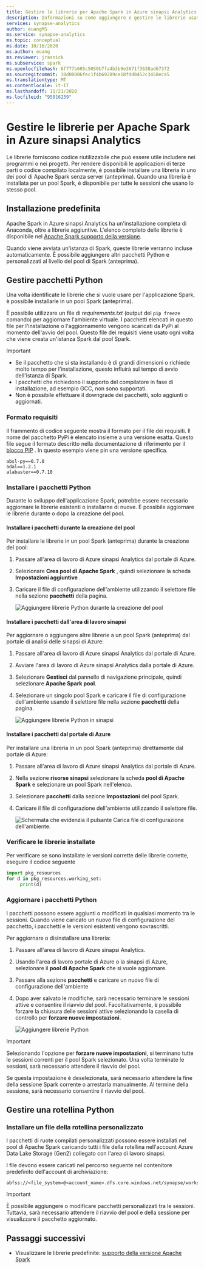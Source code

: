 ```yaml
---
title: Gestire le librerie per Apache Spark in Azure sinapsi Analytics
description: Informazioni su come aggiungere e gestire le librerie usate da Apache Spark in Azure sinapsi Analytics.
services: synapse-analytics
author: euangMS
ms.service: synapse-analytics
ms.topic: conceptual
ms.date: 10/16/2020
ms.author: euang
ms.reviewer: jrasnick
ms.subservice: spark
ms.openlocfilehash: 6f777b605c5050b7fa4b3b9e3671f3638ad67372
ms.sourcegitcommit: 10d00006fec1f4b69289ce18fdd0452c3458eca5
ms.translationtype: MT
ms.contentlocale: it-IT
ms.lasthandoff: 11/21/2020
ms.locfileid: "95016259"
---
```

# <a name="manage-libraries-for-apache-spark-in-azure-synapse-analytics"></a>Gestire le librerie per Apache Spark in Azure sinapsi Analytics

Le librerie forniscono codice riutilizzabile che può essere utile includere nei programmi o nei progetti. Per rendere disponibili le applicazioni di terze parti o codice compilato localmente, è possibile installare una libreria in uno dei pool di Apache Spark senza server (anteprima). Quando una libreria è installata per un pool Spark, è disponibile per tutte le sessioni che usano lo stesso pool. 

## <a name="default-installation"></a>Installazione predefinita
Apache Spark in Azure sinapsi Analytics ha un'installazione completa di Anaconda, oltre a librerie aggiuntive. L'elenco completo delle librerie è disponibile nel [Apache Spark supporto della versione](apache-spark-version-support.md). 

Quando viene avviata un'istanza di Spark, queste librerie verranno incluse automaticamente. È possibile aggiungere altri pacchetti Python e personalizzati al livello del pool di Spark (anteprima).


## <a name="manage-python-packages"></a>Gestire pacchetti Python
Una volta identificate le librerie che si vuole usare per l'applicazione Spark, è possibile installarle in un pool Spark (anteprima). 

 È possibile utilizzare un file di *requirements.txt* (output del `pip freeze` comando) per aggiornare l'ambiente virtuale. I pacchetti elencati in questo file per l'installazione o l'aggiornamento vengono scaricati da PyPi al momento dell'avvio del pool. Questo file dei requisiti viene usato ogni volta che viene creata un'istanza Spark dal pool Spark.

> [!IMPORTANT]
> - Se il pacchetto che si sta installando è di grandi dimensioni o richiede molto tempo per l'installazione, questo influirà sul tempo di avvio dell'istanza di Spark.
> - I pacchetti che richiedono il supporto del compilatore in fase di installazione, ad esempio GCC, non sono supportati.
> - Non è possibile effettuare il downgrade dei pacchetti, solo aggiunti o aggiornati.

### <a name="requirements-format"></a>Formato requisiti

Il frammento di codice seguente mostra il formato per il file dei requisiti. Il nome del pacchetto PyPi è elencato insieme a una versione esatta. Questo file segue il formato descritto nella documentazione di riferimento per il [blocco PIP](https://pip.pypa.io/en/stable/reference/pip_freeze/) . In questo esempio viene pin una versione specifica. 

```
absl-py==0.7.0
adal==1.2.1
alabaster==0.7.10
```

### <a name="install-python-packages"></a>Installare i pacchetti Python
Durante lo sviluppo dell'applicazione Spark, potrebbe essere necessario aggiornare le librerie esistenti o installarne di nuove. È possibile aggiornare le librerie durante o dopo la creazione del pool.

#### <a name="install-packages-during-pool-creation"></a>Installare i pacchetti durante la creazione del pool
Per installare le librerie in un pool Spark (anteprima) durante la creazione del pool:
   
1. Passare all'area di lavoro di Azure sinapsi Analytics dal portale di Azure.
   
2. Selezionare **Crea pool di Apache Spark** , quindi selezionare la scheda **Impostazioni aggiuntive** . 
   
3. Caricare il file di configurazione dell'ambiente utilizzando il selettore file nella sezione **pacchetti** della pagina. 
   
    ![Aggiungere librerie Python durante la creazione del pool](./media/apache-spark-azure-portal-add-libraries/apache-spark-azure-portal-add-library-python.png "Aggiungere librerie Python")
 

#### <a name="install-packages-from-the-synapse-workspace"></a>Installare i pacchetti dall'area di lavoro sinapsi
Per aggiornare o aggiungere altre librerie a un pool Spark (anteprima) dal portale di analisi delle sinapsi di Azure:

1.  Passare all'area di lavoro di Azure sinapsi Analytics dal portale di Azure.
   
2.  Avviare l'area di lavoro di Azure sinapsi Analytics dalla portale di Azure.

3.  Selezionare **Gestisci** dal pannello di navigazione principale, quindi selezionare **Apache Spark pool**.
   
4. Selezionare un singolo pool Spark e caricare il file di configurazione dell'ambiente usando il selettore file nella sezione  **pacchetti** della pagina.

    ![Aggiungere librerie Python in sinapsi](./media/apache-spark-azure-portal-add-libraries/apache-spark-azure-portal-update.png)
   
#### <a name="install-packages-from-the-azure-portal"></a>Installare i pacchetti dal portale di Azure
Per installare una libreria in un pool Spark (anteprima) direttamente dal portale di Azure:
   
 1. Passare all'area di lavoro di Azure sinapsi Analytics dal portale di Azure.
   
 2. Nella sezione **risorse sinapsi** selezionare la scheda **pool di Apache Spark** e selezionare un pool Spark nell'elenco.
   
 3. Selezionare **pacchetti** dalla sezione **Impostazioni** del pool Spark. 

 4. Caricare il file di configurazione dell'ambiente utilizzando il selettore file.

    ![Schermata che evidenzia il pulsante Carica file di configurazione dell'ambiente.](./media/apache-spark-azure-portal-add-libraries/apache-spark-add-library-azure.png "Aggiungere librerie Python")

### <a name="verify-installed-libraries"></a>Verificare le librerie installate

Per verificare se sono installate le versioni corrette delle librerie corrette, eseguire il codice seguente

```python
import pkg_resources
for d in pkg_resources.working_set:
     print(d)
```
### <a name="update-python-packages"></a>Aggiornare i pacchetti Python
I pacchetti possono essere aggiunti o modificati in qualsiasi momento tra le sessioni. Quando viene caricato un nuovo file di configurazione del pacchetto, i pacchetti e le versioni esistenti vengono sovrascritti.  

Per aggiornare o disinstallare una libreria:
1. Passare all'area di lavoro di Azure sinapsi Analytics. 

2. Usando l'area di lavoro portale di Azure o la sinapsi di Azure, selezionare il **pool di Apache Spark** che si vuole aggiornare.

3. Passare alla sezione **pacchetti** e caricare un nuovo file di configurazione dell'ambiente
   
4. Dopo aver salvato le modifiche, sarà necessario terminare le sessioni attive e consentire il riavvio del pool. Facoltativamente, è possibile forzare la chiusura delle sessioni attive selezionando la casella di controllo per **forzare nuove impostazioni**.

    ![Aggiungere librerie Python](./media/apache-spark-azure-portal-add-libraries/update-libraries.png "Aggiungere librerie Python")
   

> [!IMPORTANT]
> Selezionando l'opzione per **forzare nuove impostazioni**, si terminano tutte le sessioni correnti per il pool Spark selezionato. Una volta terminate le sessioni, sarà necessario attendere il riavvio del pool. 
>
> Se questa impostazione è deselezionata, sarà necessario attendere la fine della sessione Spark corrente o arrestarla manualmente. Al termine della sessione, sarà necessario consentire il riavvio del pool. 


## <a name="manage-a-python-wheel"></a>Gestire una rotellina Python

### <a name="install-a-custom-wheel-file"></a>Installare un file della rotellina personalizzato
I pacchetti di ruote compilati personalizzati possono essere installati nel pool di Apache Spark caricando tutti i file della rotellina nell'account Azure Data Lake Storage (Gen2) collegato con l'area di lavoro sinapsi. 

I file devono essere caricati nel percorso seguente nel contenitore predefinito dell'account di archiviazione: 

```
abfss://<file_system>@<account_name>.dfs.core.windows.net/synapse/workspaces/<workspace_name>/sparkpools/<pool_name>/libraries/python/
```

>[!IMPORTANT]
>È possibile aggiungere o modificare pacchetti personalizzati tra le sessioni. Tuttavia, sarà necessario attendere il riavvio del pool e della sessione per visualizzare il pacchetto aggiornato.

## <a name="next-steps"></a>Passaggi successivi
- Visualizzare le librerie predefinite: [supporto della versione Apache Spark](apache-spark-version-support.md)
